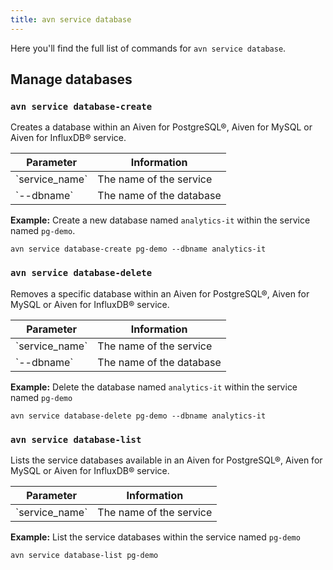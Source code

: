 ```yaml
---
title: avn service database
---
```


Here you\'ll find the full list of commands for `avn service database`.

## Manage databases

### `avn service database-create`

Creates a database within an Aiven for PostgreSQL®, Aiven for MySQL or
Aiven for InfluxDB® service.

<table>
  <thead>
    <tr><th>Parameter</th><th>Information</th></tr>
  </thead>
  <tbody>
    <tr>
      <td>`service_name`</td>
      <td>The name of the service</td>
    </tr>
    <tr>
      <td>`--dbname`</td>
      <td>The name of the database</td>
    </tr>
  </tbody>
</table>


**Example:** Create a new database named `analytics-it` within the
service named `pg-demo`.

``` 
avn service database-create pg-demo --dbname analytics-it
```

### `avn service database-delete`

Removes a specific database within an Aiven for PostgreSQL®, Aiven for
MySQL or Aiven for InfluxDB® service.

<table>
  <thead>
    <tr><th>Parameter</th><th>Information</th></tr>
  </thead>
  <tbody>
    <tr>
      <td>`service_name`</td>
      <td>The name of the service</td>
    </tr>
    <tr>
      <td>`--dbname`</td>
      <td>The name of the database</td>
    </tr>
  </tbody>
</table>


**Example:** Delete the database named `analytics-it` within the service
named `pg-demo`

``` 
avn service database-delete pg-demo --dbname analytics-it  
```

### `avn service database-list`

Lists the service databases available in an Aiven for PostgreSQL®, Aiven
for MySQL or Aiven for InfluxDB® service.

<table>
  <thead>
    <tr><th>Parameter</th><th>Information</th></tr>
  </thead>
  <tbody>
    <tr>
      <td>`service_name`</td>
      <td>The name of the service</td>
    </tr>
  </tbody>
</table>


**Example:** List the service databases within the service named
`pg-demo`

``` 
avn service database-list pg-demo
```
